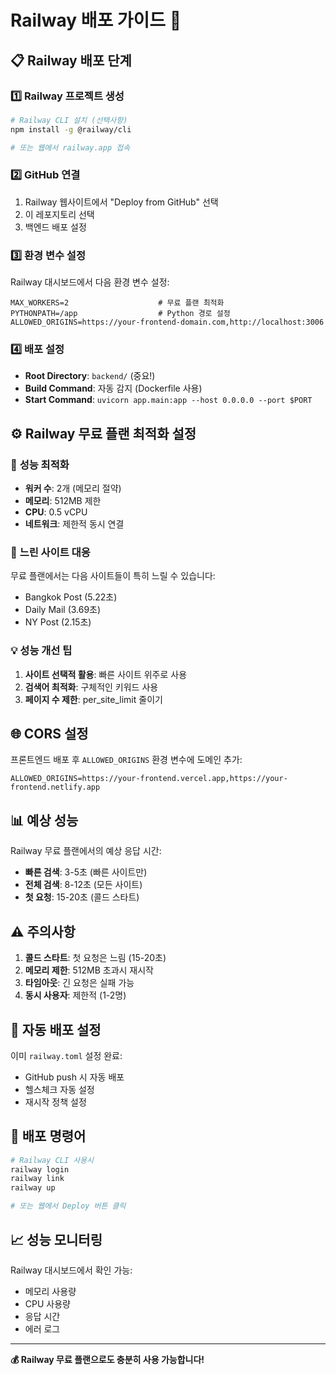 # Railway 배포 가이드 🚂

## 📋 Railway 배포 단계

### 1️⃣ **Railway 프로젝트 생성**
```bash
# Railway CLI 설치 (선택사항)
npm install -g @railway/cli

# 또는 웹에서 railway.app 접속
```

### 2️⃣ **GitHub 연결**
1. Railway 웹사이트에서 "Deploy from GitHub" 선택
2. 이 레포지토리 선택
3. 백엔드 배포 설정

### 3️⃣ **환경 변수 설정**
Railway 대시보드에서 다음 환경 변수 설정:

```
MAX_WORKERS=2                    # 무료 플랜 최적화
PYTHONPATH=/app                  # Python 경로 설정
ALLOWED_ORIGINS=https://your-frontend-domain.com,http://localhost:3006
```

### 4️⃣ **배포 설정**
- **Root Directory**: `backend/` (중요!)
- **Build Command**: 자동 감지 (Dockerfile 사용)
- **Start Command**: `uvicorn app.main:app --host 0.0.0.0 --port $PORT`

## ⚙️ **Railway 무료 플랜 최적화 설정**

### 🔧 **성능 최적화**
- **워커 수**: 2개 (메모리 절약)
- **메모리**: 512MB 제한
- **CPU**: 0.5 vCPU
- **네트워크**: 제한적 동시 연결

### 🐌 **느린 사이트 대응**
무료 플랜에서는 다음 사이트들이 특히 느릴 수 있습니다:
- Bangkok Post (5.22초)
- Daily Mail (3.69초)
- NY Post (2.15초)

### 💡 **성능 개선 팁**
1. **사이트 선택적 활용**: 빠른 사이트 위주로 사용
2. **검색어 최적화**: 구체적인 키워드 사용
3. **페이지 수 제한**: per_site_limit 줄이기

## 🌐 **CORS 설정**

프론트엔드 배포 후 `ALLOWED_ORIGINS` 환경 변수에 도메인 추가:
```
ALLOWED_ORIGINS=https://your-frontend.vercel.app,https://your-frontend.netlify.app
```

## 📊 **예상 성능**

Railway 무료 플랜에서의 예상 응답 시간:
- **빠른 검색**: 3-5초 (빠른 사이트만)
- **전체 검색**: 8-12초 (모든 사이트)
- **첫 요청**: 15-20초 (콜드 스타트)

## ⚠️ **주의사항**

1. **콜드 스타트**: 첫 요청은 느림 (15-20초)
2. **메모리 제한**: 512MB 초과시 재시작
3. **타임아웃**: 긴 요청은 실패 가능
4. **동시 사용자**: 제한적 (1-2명)

## 🔄 **자동 배포 설정**

이미 `railway.toml` 설정 완료:
- GitHub push 시 자동 배포
- 헬스체크 자동 설정
- 재시작 정책 설정

## 🚀 **배포 명령어**

```bash
# Railway CLI 사용시
railway login
railway link
railway up

# 또는 웹에서 Deploy 버튼 클릭
```

## 📈 **성능 모니터링**

Railway 대시보드에서 확인 가능:
- 메모리 사용량
- CPU 사용량
- 응답 시간
- 에러 로그

---

**💰 Railway 무료 플랜으로도 충분히 사용 가능합니다!** 